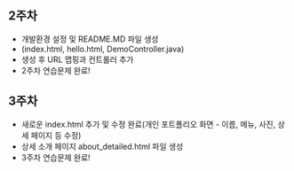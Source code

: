 ## 2주차 
- 개발환경 설정 및 README.MD 파일 생성 
- (index.html, hello.html, DemoController.java) 
- 생성 후 URL 맵핑과 컨트롤러 추가
- 2주차 연습문제 완료!

## 3주차
- 새로운 index.html 추가 및 수정 완료(개인 포트폴리오 화면 - 이름, 메뉴, 사진, 상세 페이지 등 수정) 
- 상세 소개 페이지 about_detailed.html 파일 생성
- 3주차 연습문제 완료!